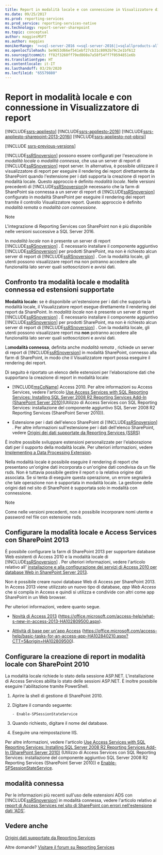```yaml
---
title: Report in modalità locale e con connessione in Visualizzatore di report | Microsoft Docs
ms.date: 09/25/2017
ms.prod: reporting-services
ms.prod_service: reporting-services-native
ms.technology: report-server-sharepoint
ms.topic: conceptual
author: maggiesMSFT
ms.author: maggies
monikerRange: '>=sql-server-2016 <=sql-server-2016||=sqlallproducts-allversions'
ms.openlocfilehash: be9653d66ef541ebf27cb31c8092b79c2e1bf612
ms.sourcegitcommit: ff82f3260ff79ed860a7a58f54ff7f0594851e6b
ms.translationtype: HT
ms.contentlocale: it-IT
ms.lasthandoff: 03/29/2020
ms.locfileid: "65579880"
---
```

# <a name="local-mode-vs-connected-mode-reports-in-the-report-viewer"></a>Report in modalità locale e con connessione in Visualizzatore di report

[!INCLUDE[ssrs-appliesto](../../includes/ssrs-appliesto.md)] [!INCLUDE[ssrs-appliesto-2016](../../includes/ssrs-appliesto-2016.md)] [!INCLUDE[ssrs-appliesto-sharepoint-2013-2016i](../../includes/ssrs-appliesto-sharepoint-2013-2016.md)] [!INCLUDE[ssrs-appliesto-not-pbirsi](../../includes/ssrs-appliesto-not-pbirs.md)]

[!INCLUDE [ssrs-previous-versions](../../includes/ssrs-previous-versions.md)]

  [!INCLUDE[ssRSnoversion](../../includes/ssrsnoversion-md.md)] possono essere configurati per l'esecuzione in *modalità locale* o *modalità connessa*, che usa un server di report di [!INCLUDE[ssRSnoversion](../../includes/ssrsnoversion-md.md)] repot server. In alternativa, è possibile utilizzare il visualizzatore di report per eseguire il rendering dei report direttamente da SharePoint quando l'estensione per i dati supporta la creazione di report in modalità locale. Questo approccio è definito *modalità locale*. Nelle versioni precedenti di [!INCLUDE[ssRSnoversion](../../includes/ssrsnoversion-md.md)]è necessario che la farm di SharePoint sia connessa a un server di report di [!INCLUDE[ssRSnoversion](../../includes/ssrsnoversion-md.md)] configurato in modalità SharePoint per eseguire il rendering dei report tramite il controllo Visualizzatore report. Questo approccio è definito *modalità remota* o *modalità con connessione*.  

> [!NOTE]
> L'integrazione di Reporting Services con SharePoint non è più disponibile nelle versioni successive a SQL Server 2016.

 In *modalità locale* non è presente un server di report [!INCLUDE[ssRSnoversion](../../includes/ssrsnoversion-md.md)] . È necessario installare il componente aggiuntivo [!INCLUDE[ssRSnoversion](../../includes/ssrsnoversion-md.md)] per prodotti SharePoint, ma non è richiesto alcun server di report di [!INCLUDE[ssRSnoversion](../../includes/ssrsnoversion-md.md)] . Con la modalità locale, gli utenti possono visualizzare report ma non potranno accedere alle funzionalità lato server quali sottoscrizioni e avvisi dati.  

## <a name="local-mode-vs-connected-mode-and-supported-extensions"></a>Confronto tra modalità locale e modalità connessa ed estensioni supportate

 **Modalità locale:** se è disponibile un'estensione per i dati che supporta la modalità locale, il Visualizzatore report esegue direttamente il rendering dei report da SharePoint. In *modalità locale* non è presente un server di report [!INCLUDE[ssRSnoversion](../../includes/ssrsnoversion-md.md)] . È necessario installare il componente aggiuntivo [!INCLUDE[ssRSnoversion](../../includes/ssrsnoversion-md.md)] per prodotti SharePoint, ma non è richiesto alcun server di report di [!INCLUDE[ssRSnoversion](../../includes/ssrsnoversion-md.md)] . Con la modalità locale, gli utenti possono visualizzare report ma **non** potranno accedere alle funzionalità lato server quali sottoscrizioni e avvisi dati.  
  
 La**modalità connessa**, definita anche *modalità remota* , richiede un server di report di [!INCLUDE[ssRSnoversion](../../includes/ssrsnoversion-md.md)] in modalità SharePoint, connesso alla farm di SharePoint, in modo che il Visualizzatore report possa eseguire il rendering dei report.  
  
 Di seguito è riportato un elenco delle estensioni per l'elaborazione dati che supportano la creazione di report in modalità locale:  
  
-   [!INCLUDE[msCoName](../../includes/msconame-md.md)] Access 2010. Per altre informazioni su Access Services, vedere l'articolo [Use Access Services with SQL Reporting Services: Installing SQL Server 2008 R2 Reporting Services Add-In (SharePoint Server 2010)](https://go.microsoft.com/fwlink/?LinkId=192686)(Utilizzo di Access Services con SQL Reporting Services: installazione del componente aggiuntivo SQL Server 2008 R2 Reporting Services (SharePoint Server 2010)).  
  
-   Estensione per i dati dell'elenco SharePoint di [!INCLUDE[ssRSnoversion](../../includes/ssrsnoversion-md.md)] . Per altre informazioni sull'estensione per i dati dell'elenco SharePoint, vedere [Origini dei dati supportate da Reporting Services &#40;SSRS&#41;](../../reporting-services/report-data/data-sources-supported-by-reporting-services-ssrs.md)  
  
 È inoltre possibile sviluppare estensioni personalizzate per l'elaborazione dati per il supporto della modalità locale. Per ulteriori informazioni, vedere [Implementing a Data Processing Extension](../../reporting-services/extensions/data-processing/implementing-a-data-processing-extension.md).  
  
 Nella modalità locale è possibile eseguire il rendering di report che presentano un'origine dati incorporata o un'origine dati condivisa da un file rsds. Non è tuttavia possibile gestire il report o la relativa origine dati associata. Se si tenta di eseguire questa operazione, un errore segnalerà che tale operazione non è supportata in modalità locale. La gestione delle origini dati nel sito di SharePoint è supportata solo in modalità con connessione.  
  
> [!NOTE]  
>  Come nelle versioni precedenti, non è possibile incorporare nomi utente e password nel file con estensione rsds.  
  
## <a name="configure-local-mode-and-access-services-with-sharepoint-2013"></a>Configurare la modalità locale e Access Services con SharePoint 2013

 È possibile configurare la farm di SharePoint 2013 per supportare database Web esistenti di Access 2010 e la modalità locale di [!INCLUDE[ssRSnoversion](../../includes/ssrsnoversion-md.md)] . Per ulteriori informazioni, vedere l'articolo relativo all' [installazione e alla configurazione dei servizi di Access 2010 per database Web in SharePoint Server 2013](https://technet.microsoft.com/library/ee748653\(office.15\).aspx).  
  
 Non è possibile creare nuovi database Web di Access per SharePoint 2013. In Access 2013 viene utilizzato un nuovo tipo di database, *app Web Access* che si compila in Access e quindi si utilizza e condivide con altri come app SharePoint in un Web browser.  
  
 Per ulteriori informazioni, vedere quanto segue.  
  
-   [Novità di Access 2013](https://office.microsoft.com/access-help/what-s-new-in-access-2013-HA102809500.aspx) (https://office.microsoft.com/access-help/what-s-new-in-access-2013-HA102809500.aspx).  
  
-   [Attività di base per un'app Access](https://office.microsoft.com/access-help/basic-tasks-for-an-access-app-HA102840210.aspx?CTT=5&origin=HA102809500) (https://office.microsoft.com/access-help/basic-tasks-for-an-access-app-HA102840210.aspx?CTT=5&origin=HA102809500).  
  
## <a name="configure-local-mode-reporting-with-sharepoint-2010"></a>Configurare la creazione di report in modalità locale con SharePoint 2010

 La modalità locale richiede lo stato della sessione ASP.NET. L'installazione di Access Services abilita lo stato delle sessioni ASP.NET. È inoltre possibile eseguire l'abilitazione tramite PowerShell.  
  
1.  Aprire la shell di gestione di SharePoint 2010.  
  
2.  Digitare il comando seguente:  
  
    ```  
    - Enable-SPSessionStateService  
    ```  
  
3.  Quando richiesto, digitare il nome del database.  
  
4.  Eseguire una reimpostazione IIS.  
  
 Per altre informazioni, vedere l'articolo [Use Access Services with SQL Reporting Services: Installing SQL Server 2008 R2 Reporting Services Add-In (SharePoint Server 2010)](https://go.microsoft.com/fwlink/?LinkId=192686) (Utilizzo di Access Services con SQL Reporting Services: installazione del componente aggiuntivo SQL Server 2008 R2 Reporting Services (SharePoint Server 2010)) e [Enable-SPSessionStateService](https://technet.microsoft.com/library/ff607857\(v=office.15\).aspx).  
  
## <a name="connected-mode"></a>modalità connessa

 Per le informazioni più recenti sull'uso delle estensioni ADS con [!INCLUDE[ssRSnoversion](../../includes/ssrsnoversion-md.md)] in modalità connessa, vedere l'articolo relativo al [report di Access Services nel sito di SharePoint con errori nell'estensione dati 'ADS'](https://social.technet.microsoft.com/wiki/contents/articles/25298.access-services-report-in-sharepoint-site-shows-error-in-data-extension-ads.aspx).  
  
## <a name="see-also"></a>Vedere anche

 [Origini dati supportate da Reporting Services](../../reporting-services/report-data/data-sources-supported-by-reporting-services-ssrs.md)  

Altre domande? [Visitare il forum su Reporting Services](https://go.microsoft.com/fwlink/?LinkId=620231)
